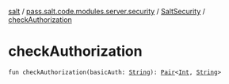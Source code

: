 [salt](../../index.md) / [pass.salt.code.modules.server.security](../index.md) / [SaltSecurity](index.md) / [checkAuthorization](./check-authorization.md)

# checkAuthorization

`fun checkAuthorization(basicAuth: `[`String`](https://kotlinlang.org/api/latest/jvm/stdlib/kotlin/-string/index.html)`): `[`Pair`](https://kotlinlang.org/api/latest/jvm/stdlib/kotlin/-pair/index.html)`<`[`Int`](https://kotlinlang.org/api/latest/jvm/stdlib/kotlin/-int/index.html)`, `[`String`](https://kotlinlang.org/api/latest/jvm/stdlib/kotlin/-string/index.html)`>`